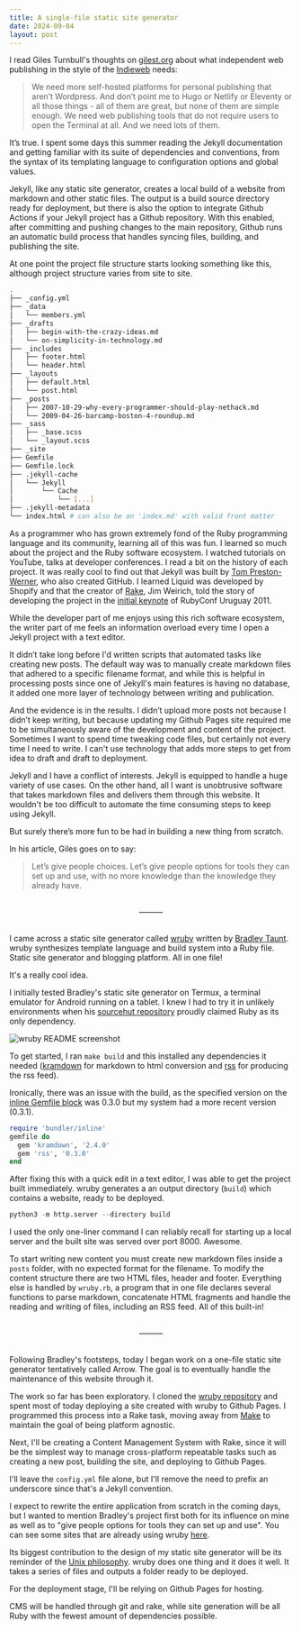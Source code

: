 ```yaml
---
title: A single-file static site generator
date: 2024-09-04
layout: post
---
```


I read Giles Turnbull's thoughts on [gilest.org](https://gilest.org/indie-easy.html) about what independent web publishing in the style of the [Indieweb](https://indieweb.org) needs:

> We need more self-hosted platforms for personal publishing that aren’t Wordpress. And don’t point me to Hugo or Netlify or Eleventy or all those things - all of them are great, but none of them are simple enough. We need web publishing tools that do not require users to open the Terminal at all. And we need lots of them.

It’s true. I spent some days this summer reading the Jekyll documentation and getting familiar with its suite of dependencies and conventions, from the syntax of its templating language to configuration options and global values.

Jekyll, like any static site generator, creates a local build of a website from markdown and other static files. The output is a build source directory ready for deployment, but there is also the option to integrate Github Actions if your Jekyll project has a Github repository. With this enabled, after committing and pushing changes to the main repository, Github runs an automatic build process that handles syncing files, building, and publishing the site.

At one point the project file structure starts looking something like this, although project structure varies from site to site.

~~~sh
.
├── _config.yml
├── _data
│   └── members.yml
├── _drafts
│   ├── begin-with-the-crazy-ideas.md
│   └── on-simplicity-in-technology.md
├── _includes
│   ├── footer.html
│   └── header.html
├── _layouts
│   ├── default.html
│   └── post.html
├── _posts
│   ├── 2007-10-29-why-every-programmer-should-play-nethack.md
│   └── 2009-04-26-barcamp-boston-4-roundup.md
├── _sass
│   ├── _base.scss
│   └── _layout.scss
├── _site
├── Gemfile
├── Gemfile.lock
├── .jekyll-cache
│   └── Jekyll
│       └── Cache
│           └── [...]
├── .jekyll-metadata
└── index.html # can also be an 'index.md' with valid front matter
~~~

As a programmer who has grown extremely fond of the Ruby programming language
and its community, learning all of this was fun. I learned so much about
the project and the Ruby software ecosystem. I watched tutorials on YouTube, talks at developer conferences. I read a bit on the history of each project. It was really cool to find out that Jekyll was built by 
[Tom Preston-Werner](https://tom.preston-werner.com), who also created GitHub. I learned Liquid was developed by Shopify and that the creator of 
[Rake](https://github.com/ruby/rake), Jim Weirich, told the story of developing the project in 
the [initial keynote](https://www.youtube.com/watch?v=0D3KfnbTdWw) of RubyConf Uruguay 2011. 

While the developer part of me enjoys using this rich software ecosystem, the writer part of me feels an information overload every time I open a Jekyll project with a text editor.

It didn’t take long before I'd written scripts that automated tasks like creating new posts. The default way was to manually create markdown files that adhered to a specific filename format, and while this is helpful in processing posts since one of Jekyll's main features is having no database, it added one more layer of technology between writing and publication.

And the evidence is in the results. I didn’t upload more posts not because I didn’t keep writing, but because updating my Github Pages site required me to be simultaneously aware of the development and content of the project. Sometimes I want to spend time tweaking code files, but certainly not every time I need to write. I can't use technology that adds more steps to get from idea to draft and draft to deployment.

Jekyll and I have a conflict of interests. Jekyll is equipped to handle a huge variety of use cases. On the other hand, all I want is unobtrusive software that takes markdown files and delivers them through this website. It wouldn't be too difficult to automate the time consuming steps to keep using Jekyll.

But surely there’s more fun to be had in building a new thing from scratch.

In his article, Giles goes on to say:

> Let’s give people choices. Let’s give people options for tools they can set up and use, with no more knowledge than the knowledge they already have.

<div style="text-align: center; padding: 1rem;" >
&mdash;&mdash;&mdash;
</div>


I came across a static site generator called [wruby](https://wruby.btxx.org) 
written by [Bradley Taunt](https://btxx.org). wruby synthesizes template 
language and build system into a Ruby file. Static site generator and 
blogging platform. All in one file!

It's a really cool idea.

I initially tested Bradley's static site generator on Termux, a terminal emulator for 
Android running on a tablet. I knew I had to try it in unlikely
environments when his [sourcehut repository]((https://git.sr.ht/~bt/wruby)) 
proudly claimed Ruby as its only dependency.

![wruby README screenshot](https://cspablocortez.github.io/assets/images/wruby-readme.jpeg)

To get started, I ran `make build` and this installed any dependencies it needed 
([kramdown](https://kramdown.gettalong.org/index.html) for markdown 
to html conversion and [rss](https://rubygems.org/gems/rss) for producing 
the rss feed). 

Ironically, there was an issue with the build, as the specified version
on the [inline Gemfile block](https://bundler.io/guides/bundler_in_a_single_file_ruby_script.html)
was 0.3.0 but my system had a more recent version (0.3.1). 

```ruby
require 'bundler/inline'
gemfile do
  gem 'kramdown', '2.4.0'
  gem 'rss', '0.3.0'
end
```

After fixing this with a quick edit in a text editor, I was able to get
the project built immediately. wruby generates a an output directory
(`build`) which contains a website, ready to be 
deployed.


```python
python3 -m http.server --directory build
```

I used the only one-liner command I can reliably recall for starting 
up a local server and the built site was served over port 8000. Awesome.

To start writing new content you must create new markdown files inside 
a `posts` folder, with no expected format for the filename. To modify
the content structure there are two HTML files, header and footer. 
Everything else is handled by `wruby.rb`, a program that in one file
declares several functions to parse markdown, concatenate HTML 
fragments and handle the reading and writing of files, including
an RSS feed. All of this built-in!

<div style="text-align: center; padding: 1rem;" >
&mdash;&mdash;&mdash;
</div>

Following Bradley's footsteps, today I began work on a one-file static 
site generator tentatively called Arrow. The goal is to eventually handle
the maintenance of this website through it.

The work so far has been exploratory. I cloned the 
[wruby repository](https://git.sr.ht/~bt/wruby) and spent
most of today deploying a site created with wruby to Github Pages. I
programmed this process into a Rake task, moving away from 
[Make](https://www.gnu.org/software/make/) to maintain the goal of
being platform agnostic.

Next, I'll be creating a Content Management System with Rake,
since it will be the simplest way to manage cross-platform repeatable tasks such
as creating a new post, building the site, and deploying to Github 
Pages. 

I'll leave the `config.yml` file alone, but I'll remove the need to
prefix an underscore since that's a Jekyll convention.

I expect to rewrite the entire application from scratch in the coming
days, but I wanted to mention Bradley's project 
first both for its influence on mine as well as to "give people options for tools they can set up and use". 
You can see some sites that are already using wruby [here](https://wruby.btxx.org/websites).

Its biggest contribution to the design of my 
static site generator will be its reminder of the 
[Unix philosophy](https://en.wikipedia.org/wiki/Unix_philosophy#Origin).
wruby does one thing and it does it well. It takes a series of files
and outputs a folder ready to be deployed. 

For the deployment stage, I'll be relying on 
Github Pages for hosting. 

CMS will be handled through git and rake, while
site generation will be all Ruby with the fewest 
amount of dependencies possible. 





